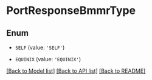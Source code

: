 # PortResponseBmmrType


## Enum

* `SELF` (value: `'SELF'`)

* `EQUINIX` (value: `'EQUINIX'`)

[[Back to Model list]](../README.md#documentation-for-models) [[Back to API list]](../README.md#documentation-for-api-endpoints) [[Back to README]](../README.md)


